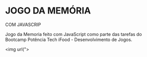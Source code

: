 # JOGO DA MEMÓRIA
COM JAVASCRIP

Jogo da Memoria feito com JavaScript como parte das tarefas do Bootcamp Potência Tech iFood - Desenvolvimento de Jogos.

<img url(">
